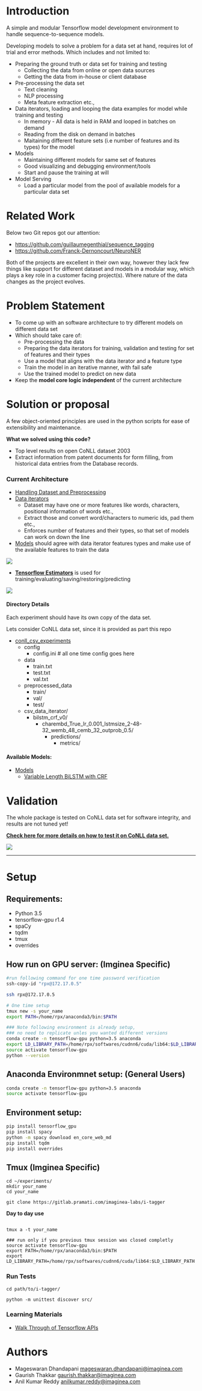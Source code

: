 # Introduction
A simple and modular Tensorflow model development environment to handle
sequence-to-sequence models.

Developing models to solve a problem for a data set at hand,
requires lot of trial and error methods.
Which includes and not limited to:
- Preparing the ground truth or data set for training and testing
    - Collecting the data from online or open data sources
    - Getting the data from in-house or client database
- Pre-processing the data set
    - Text cleaning
    - NLP processing
    - Meta feature extraction etc.,
- Data iterators, loading and looping the data examples for model
while training and testing
    - In memory - All data is held in RAM and looped in batches on demand
    - Reading from the disk on demand in batches
    - Maitaining different feature sets (i.e number of features and its types) for the model
- Models
    - Maintaining different models for same set of features
    - Good visualizing and debugging environment/tools
    - Start and pause the training at will
- Model Serving
    - Load a particular model from the pool of available models for a
    particular data set

# Related Work
Below two Git repos got our attention:
- https://github.com/guillaumegenthial/sequence_tagging
- https://github.com/Franck-Dernoncourt/NeuroNER

Both of the projects are excellent in their own way, however they lack few
things like support for different dataset and models in a modular way,
which plays a key role in a customer facing project(s). Where nature of
the data changes as the project evolves.

# Problem Statement
 - To come up with an software architecture to try different models on
 different data set
 - Which should take care of:
    - Pre-processing the data
    - Preparing the data iterators for training, validation and testing
    for set of features and their types
    - Use a model that aligns with the data iterator and a feature type
    - Train the model in an iterative manner, with fail safe
    - Use the trained model to predict on new data
 - Keep the **model core logic independent** of the current architecture

# Solution or proposal

A few object-oriented principles are used in the python scripts for
ease of extensibility and maintenance.

**What we solved using this code?**
 - Top level results on open CoNLL dataset 2003
 - Extract information from patent documents for form filling, from historical
data entries from the Database records.

### Current Architecture

- [Handling Dataset and Preprocessing](docs/dataset.md)
- [Data iterators](docs/data_iterator.md)
    - Dataset may have one or more features like words,
characters, positional information of words etc.,
    - Extract those and convert word/characters to numeric ids, pad them etc.,
    - Enforces number of features and their types, so that set of models
      can work on down the line
- [Models](docs/models.md) should agree with data iterator features types and
make use of the available features to train the data


![](docs/images/i_tagger_architecture.png)


- **[Tensorflow Estimators](https://www.tensorflow.org/extend/estimators)** is used for training/evaluating/saving/restoring/predicting

![](docs/images/tf_estimators.png)

#### Directory Details

Each experiment should have its own copy of the data set.

Lets consider CoNLL data set, since it is provided as part this repo
- [conll_csv_experiments](conll_csv_experiments/)
    - config
        - config.ini # all one time config goes here
    - data
        - train.txt
        - test.txt
        - val.txt
    - preprocessed_data
        - train/
        - val/
        - test/
    - csv_data_iterator/
        - bilstm_crf_v0/
            - charembd_True_lr_0.001_lstmsize_2-48-32_wemb_48_cemb_32_outprob_0.5/
                - predictions/
                    - metrics/


#### Available Models:
- [Models](docs/models)
    - [Variable Length BiLSTM with CRF](docs/models/bilstm_crf_v0/BiLSTM_CRF_V0.md)


# Validation
 The whole package is tested on CoNLL data set for software integrity,
 and results are not tuned yet!

**[Check here for more details on how to test it on CoNLL data set.](conll_csv_experiments/README.md)**


![](docs/images/conll_tensorboard_results.png)


-------------------------------------------------------------------

# Setup

## Requirements:
- Python 3.5
- tensorflow-gpu r1.4
- spaCy
- tqdm
- tmux
- overrides


## How run on GPU server: (Imginea Specific)

```bash
#run following command for one time password verification
ssh-copy-id "rpx@172.17.0.5"

ssh rpx@172.17.0.5

# One time setup
tmux new -s your_name
export PATH=/home/rpx/anaconda3/bin:$PATH

### Note following environment is already setup, 
### no need to replicate unles you wanted different versions
conda create -n tensorflow-gpu python=3.5 anaconda
export LD_LIBRARY_PATH=/home/rpx/softwares/cudnn6/cuda/lib64:$LD_LIBRARY_PATH
source activate tensorflow-gpu
python --version

```

## Anaconda Environmnet setup: (General Users)

```bash
conda create -n tensorflow-gpu python=3.5 anaconda
source activate tensorflow-gpu
```

## Environment setup:
```bash
pip install tensorflow_gpu
pip install spacy
python -m spacy download en_core_web_md
pip install tqdm
pip install overrides
```

## Tmux (Imginea Specific)
```
cd ~/experiments/
mkdir your_name
cd your_name

git clone https://gitlab.pramati.com/imaginea-labs/i-tagger

```

**Day to day use**
```

tmux a -t your_name

### run only if you previous tmux session was closed completly
source activate tensorflow-gpu
export PATH=/home/rpx/anaconda3/bin:$PATH
export LD_LIBRARY_PATH=/home/rpx/softwares/cudnn6/cuda/lib64:$LD_LIBRARY_PATH

```

### Run Tests
```
cd path/to/i-tagger/

python -m unittest discover src/
```

### Learning Materials
- [Walk Through of Tensorflow APIs](notebooks/walk_through_of_tf_apis.ipynb)


# Authors
- Mageswaran Dhandapani <mageswaran.dhandapani@imaginea.com>
- Gaurish Thakkar <gaurish.thakkar@imaginea.com>
- Anil Kumar Reddy <anilkumar.reddy@imaginea.com>